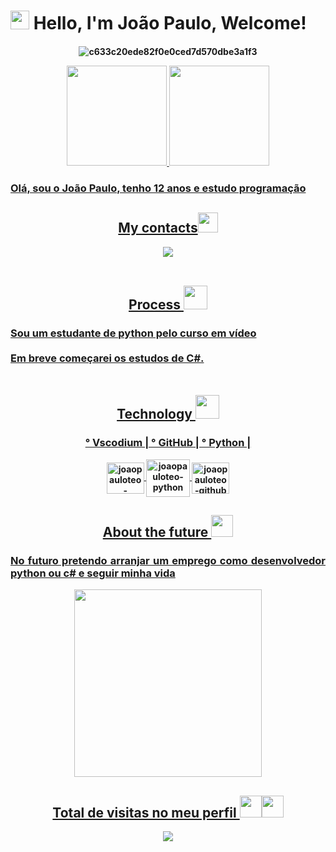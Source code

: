 <div align="justify">
  <h1><img src="https://raw.githubusercontent.com/iampavangandhi/iampavangandhi/master/gifs/Hi.gif" width="30px"> Hello, I'm João Paulo, Welcome! </h1>
  </div> <h4 align="center">
 
![c633c20ede82f0e0ced7d570dbe3a1f3](https://user-images.githubusercontent.com/70382532/138322189-2db8df52-9dcb-40a0-88a8-c365466bd33d.gif)
<div align="center">
  <a href="https://github.com/juaopauloteo">
  <img height="160em" src="[![João Paulo's GitHub stats](https://github-readme-stats.vercel.app/api?username=juaopauloteo)](https://github.com/joaopauloteo/github-readme-stats)
"/>
  <img height="160em" src="https://github-readme-stats.vercel.app/api/top-langs/?username=joaopauloteo&layout=compact&langs_count=7&theme=outrun"/>
</div>
<h3 align="justify">
 Olá, sou o João Paulo, tenho 12 anos e estudo programação  </h3>
<div align="center">
  
   ## My contacts<img src="https://github.com/TheDudeThatCode/TheDudeThatCode/blob/master/Assets/Handshake.gif" height="32px">
  
  </div>
  <div align="center">
<a href = "mailto:joaopauloteo@riseup.net"><img src="https://imgs.search.brave.com/MfvmDeILy15TCgXnUyVHxhkLkl4UuZpsOlCqhektYfc/rs:fit:689:174:1/g:ce/aHR0cHM6Ly9yaXNl/dXAubmV0L2Fib3V0/LXVzL2ltYWdlcy9y/aXNldXAubmV0LWlu/bGluZS5zdmc.svg" </a> 
    </div>
 
   <div align="center">
     <br>
      
  ## Process <img src="https://user-images.githubusercontent.com/88908428/148150018-84f67988-9fe2-41b6-b554-21f1e624a317.gif" height="38px" >

    
</div>
  <h3 align="justify">
  Sou um estudante de python pelo curso em vídeo
  <br>
  <br>
  Em breve começarei os estudos de C#.
  <br>
  <br>
  </h3>
      
  <div style="display: inline_block" align="center">
  
  ## Technology <img src="https://user-images.githubusercontent.com/88908428/148150189-d4f83f7a-2ebb-4e8f-97c9-dc1f715e8aee.gif" height="38px">
 <h3>
° Vscodium |
° GitHub |
° Python |
    </h3>
 <img align="center" alt="joaopauloteo-vscodium" height="50" width="60" src="https://avatars.githubusercontent.com/u/40338071?s=200&v=4">
 <img align="center" alt="joaopauloteo-python" height="60" width="70" src="https://www.python.org/static/community_logos/python-logo-inkscape.svg">
   <img align="center" alt="joaopauloteo-github" height="50" width="60" src="https://cdns.iconmonstr.com/wp-content/releases/preview/2012/240/iconmonstr-github-2.png">
 
  <div align="center">
    
  ## About the future <img src="https://github.com/TheDudeThatCode/TheDudeThatCode/blob/master/Assets/Earth.gif" width="35px">

 </div>
  
<h3 align="justify">
No futuro pretendo arranjar um emprego como desenvolvedor python ou c# e seguir minha vida  </h3>
    
<div>
  <div align="center">
  <img src="https://user-images.githubusercontent.com/88908428/144766657-52386c96-2e59-4d19-a289-e0278b1d4101.jpg" width="300px" />
  </div>
 <div align="center">
  
 ## Total de visitas no meu perfil <img src="https://user-images.githubusercontent.com/88908428/148150331-4a66edea-da15-4eed-b9a0-309e71bd9a50.gif" width="35px"><img src="https://user-images.githubusercontent.com/88908428/148150331-4a66edea-da15-4eed-b9a0-309e71bd9a50.gif" width="35px">
 <p align="center"> <img alingn="center" src="https://profile-counter.glitch.me/joaopauloteo/count.svg" />
   
 </p>
     </div>
  </div>
    
  
  
